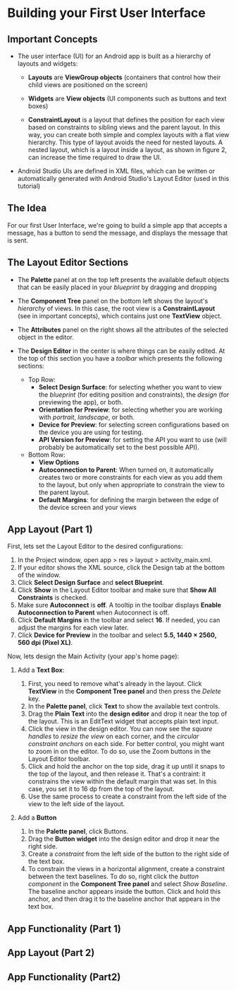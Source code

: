 # Building your First User Interface

## Important Concepts

* The user interface (UI) for an Android app is built as a hierarchy of layouts and widgets:

  * **Layouts** are **ViewGroup objects** (containers that control how their child views are positioned on the screen)

  * **Widgets** are **View objects** (UI components such as buttons and text boxes)
  
  * **ConstraintLayout** is a layout that defines the position for each view based on constraints to sibling views and the parent layout. In  this way, you can create both simple and complex layouts with a flat view hierarchy. This type of layout avoids the need for nested layouts. A nested layout, which is a layout inside a layout, as shown in figure 2, can increase the time required to draw the UI.

* Android Studio UIs are defined in XML files, which can be written or automatically generated with Android Studio's Layout Editor (used in this tutorial)

## The Idea

For our first User Interface, we're going to build a simple app that accepts a message, has a button to send the message, and displays the message that is sent.

## The Layout Editor Sections

* The **Palette** panel at on the top left presents the available default objects that can be easily placed in your *blueprint* by dragging and dropping

* The **Component Tree** panel on the bottom left shows the layout's *hierarchy* of views. In this case, the root view is a **ConstraintLayout** (see in important concepts), which contains just one **TextView** object.

* The **Attributes** panel on the right shows all the attributes of the selected object in the editor.

* The **Design Editor** in the center is where things can be easily edited. At the top of this section you have a *toolbar* which presents the following sections:
  * Top Row:
    * **Select Design Surface**: for selecting whether you want to view the *blueprint* (for editing position and constraints), the *design* (for previewing the app), or both.
    * **Orientation for Preview**: for selecting whether you are working with *portrait*, *landscape*, or both.
    * **Device for Preview**: for selecting screen configurations based on the device you are using for testing.
    * **API Version for Preview**: for setting the API you want to use (will probably be automatically set to the best possible API).
  * Bottom Row:
    * **View Options**
    * **Autoconnection to Parent**: When turned on, it automatically creates two or more constraints for each view as you add them to the layout, but only when appropriate to constrain the view to the parent layout.
    * **Default Margins**: for defining the margin between the edge of the device screen and your views

## App Layout (Part 1)

First, lets set the Layout Editor to the desired configurations:

1. In the Project window, open app > res > layout > activity_main.xml.
2. If your editor shows the XML source, click the Design tab at the bottom of the window.
3. Click **Select Design Surface** and **select Blueprint**.
4. Click **Show**  in the Layout Editor toolbar and make sure that **Show All Constraints** is checked.
5. Make sure **Autoconnect** is **off**. A tooltip in the toolbar displays **Enable Autoconnection to Parent**  when Autoconnect is off.
6. Click **Default Margins**  in the toolbar and select **16**. If needed, you can adjust the margins for each view later.
7. Click **Device for Preview**  in the toolbar and select **5.5, 1440 × 2560, 560 dpi (Pixel XL)**.

Now, lets design the Main Activity (your app's home page):

1. Add a **Text Box**:
   1. First, you need to remove what's already in the layout. Click **TextView** in the **Component Tree panel** and then press the *Delete* key.
   2. In the **Palette panel**, click **Text** to show the available text controls.
   3. Drag the **Plain Text** into the **design editor** and drop it near the top of the layout. This is an EditText widget that accepts plain text input.
   4. Click the view in the design editor. You can now see the *square handles* to *resize the view* on each corner, and the *circular constraint anchors* on each side. For better control, you might want to zoom in on the editor. To do so, use the Zoom buttons in the Layout Editor toolbar.
   5. Click and hold the anchor on the top side, drag it up until it snaps to the top of the layout, and then release it. That's a contraint: it constrains the view within the default margin that was set. In this case, you set it to 16 dp from the top of the layout.
   6. Use the same process to create a constraint from the left side of the view to the left side of the layout.

2. Add a **Button**
   1. In the **Palette panel**, click Buttons.
   2. Drag the **Button widget** into the design editor and drop it near the right side.
   3. Create a *constraint* from the left side of the button to the right side of the text box.
   4. To constrain the views in a horizontal alignment, create a constraint between the text baselines. To do so, right click the *button component* in the **Component Tree panel** and select *Show Baseline*. The baseline anchor appears inside the button. Click and hold this anchor, and then drag it to the baseline anchor that appears in the text box.

## App Functionality (Part 1)

## App Layout (Part 2)

## App Functionality (Part2)
